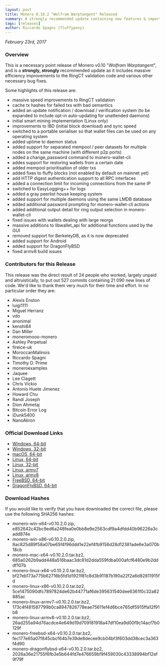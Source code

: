 ```yaml
---
layout: post
title: Monero 0.10.2 "Wolfram Warptangent" Released
summary: A strongly recommended update containing new features & important bug fixes
tags: [releases]
author: Riccardo Spagni (fluffypony)
---
```


*February 23rd, 2017*

### Overview

This is a necessary point release of Monero v0.10 "*Wolfram Warptangent*", and is a **strongly, strongly** recommended update as it includes massive efficiency improvements to the RingCT validation code and various other necessary bug fixes.

Some highlights of this release are:

- massive speed improvements to RingCT validation
- cache tx hashes for failed txs with bad semantics
- added an update notification / download / verification system (to be expanded to include opt-in auto-updating for unattended daemons)
- initial smart mining implementation (Linux only)
- improvements to IBD (initial block download) and sync speed
- switched to a portable serialiser so that wallet files can be used on any operating system
- added uptime to daemon status
- added support for separated mempool / peer datasets for multiple nodes on the same machine (with different p2p ports)
- added a change_password command to monero-wallet-cli
- addes support for restoring wallets from a certain date
- added mempool prioritisation of older txs
- added fixes to fluffy blocks (not enabled by default on mainnet yet)
- add HTTP digest authentication support to all RPC interfaces
- added a connection limit for incoming connections from the same IP
- switched to EasyLogging++ for logs
- added a gray peerlist house keeping system
- added support for multiple daemons using the same LMDB database
- added additional password prompting for monero-wallet-cli actions
- added additional output detail for ring output selection in monero-wallet-cli
- fixed issues with wallets dealing with large reorgs
- massive additions to libwallet_api for additional functions used by the GUI
- removed support for BerkeleyDB, as it is now deprecated
- added support for Android
- added support for DragonFlyBSD
- fixed armv8 build issues

### Contributors for this Release

This release was the direct result of 24 people who worked, largely unpaid and altruistically, to put out 527 commits containing 21 090 new lines of code. We'd like to thank them very much for their time and effort. In no particular order they are:

- Alexis Enston
- luigi1111
- Miguel Herranz
- vdo
- anonimal
- kenshi84
- Dan Miller
- moneromooo-monero
- Ashley Perpetual
- fireice-uk
- MoroccanMalinois
- Riccardo Spagni
- Timothy D. Prime
- moneroexamples
- Jaquee
- Lee Clagett
- Chris Vickio
- Antonio Huete Jimenez
- Howard Chu
- Randi Joseph
- Dion Ahmetaj
- Bitcoin Error Log
- iDunk5400
- NanoAkron

### Official Download Links
- [Windows, 64-bit](https://downloads.getmonero.org/cli/monero-win-x64-v0.10.2.0.zip)
- [Windows, 32-bit](https://downloads.getmonero.org/cli/monero-win-x86-v0.10.2.0.zip)
- [macOS, 64-bit](https://downloads.getmonero.org/cli/monero-mac-x64-v0.10.2.0.tar.bz2)
- [Linux, 64-bit](https://downloads.getmonero.org/cli/monero-linux-x64-v0.10.2.0.tar.bz2)
- [Linux, 32-bit](https://downloads.getmonero.org/cli/monero-linux-x86-v0.10.2.0.tar.bz2)
- [Linux, armv7](https://downloads.getmonero.org/cli/monero-linux-armv7-v0.10.2.0.tar.bz2)
- [Linux, armv8](https://downloads.getmonero.org/cli/monero-linux-armv8-v0.10.2.0.tar.bz2)
- [FreeBSD, 64-bit](https://downloads.getmonero.org/cli/monero-freebsd-x64-v0.10.2.0.tar.bz2)
- [DragonFlyBSD, 64-bit](https://downloads.getmonero.org/cli/monero-dragonflybsd-x64-v0.10.2.0.tar.bz2)

### Download Hashes

If you would like to verify that you have downloaded the correct file, please use the following SHA256 hashes:

- monero-win-x64-v0.10.2.0.zip, e852642c42bc9ed6a248fea0e0bb8e9e2563cdf9a4dfdd40b96226a3cadd874e
- monero-win-x86-v0.10.2.0.zip, 8ac825d89f58a07be65f4f96ddd1e22ef4fb9156d28d12381ade6e3a070b18cb
- monero-mac-x64-v0.10.2.0.tar.bz2, 685a0262b9add448a516baac3dc81d2dda559fdba000afcf6480e9b2dddf107b
- monero-linux-x64-v0.10.2.0.tar.bz2, bf27eb173a775b62716b5fd1d1921f81c8d3b91187b190a22f2a6d82811915fd
- monero-linux-x86-v0.10.2.0.tar.bz2, 5ce1475090dfc7897824de62b44771af6de395631540dee6361f0c32a82885ac
- monero-linux-armv7-v0.10.2.0.tar.bz2, 173c4f481587799b0ca8947826778eae75611ef4d6bce765df5915ffa12f91b8
- monero-linux-armv8-v0.10.2.0.tar.bz2, 26ad255a94d76acdce4e649d19d709181918a47df10ea9d00f9c14acf7b0129f
- monero-freebsd-x64-v0.10.2.0.tar.bz2, fec177e65a07f845cbcf64b7e39de8decee9cb04bf3f603dd38cec3a363f4d90
- monero-dragonflybsd-x64-v0.10.2.0.tar.bz2, 2026a36e21755f6fb3e5b644fd7e476659bf9f459030c43338994bf12ef9f79f